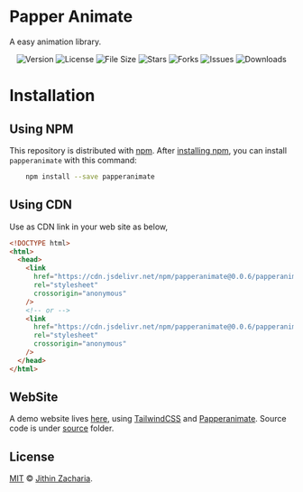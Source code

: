# Papper Animate

A easy animation library.

<div align="center">

![Version](https://img.shields.io/npm/v/papperanimate)
![License](https://img.shields.io/github/license/Jithinqw/papperanimate)
![File Size](https://img.shields.io/bundlephobia/minzip/papperanimate)
![Stars](https://img.shields.io/github/stars/Jithinqw/papperanimate)
![Forks](https://img.shields.io/github/forks/Jithinqw/papperanimate)
![Issues](https://img.shields.io/github/issues/Jithinqw/papperanimate)
![Downloads](https://img.shields.io/npm/dm/papperanimate)

</div>

# Installation

## Using NPM

This repository is distributed with [npm](https://www.npmjs.com/).
After [installing npm](https://docs.npmjs.com/downloading-and-installing-node-js-and-npm),
you can install `papperanimate` with this command:

```sh
    npm install --save papperanimate
```

## Using CDN

Use as CDN link in your web site as below,

```html
<!DOCTYPE html>
<html>
  <head>
    <link
      href="https://cdn.jsdelivr.net/npm/papperanimate@0.0.6/papperanimate.min.css"
      rel="stylesheet"
      crossorigin="anonymous"
    />
    <!-- or -->
    <link
      href="https://cdn.jsdelivr.net/npm/papperanimate@0.0.6/papperanimate.css"
      rel="stylesheet"
      crossorigin="anonymous"
    />
  </head>
</html>
```

## WebSite

A demo website lives [here](https://idyllic-cendol-aabe1b.netlify.app/), using 
[TailwindCSS](https://tailwindcss.com/) and [Papperanimate](https://idyllic-cendol-aabe1b.netlify.app/).
Source code is under [source](./site/index.html) folder.

## License

[MIT](./LICENSE) &copy; [Jithin Zacharia](https://jithinqw.github.io/).
